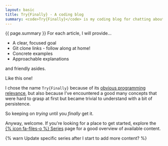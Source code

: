 ```yaml
---
layout: basic
title: Try{Finally} - A coding blog
summary: <code>Try{Finally}</code> is my coding blog for chatting about game development and sharing programming tutorials.
---
```


{{ page.summary }} For each article, I will provide...

* A clear, focused goal
* Git clone links - follow along at home!
* Concrete examples
* Approachable explanations

<span name="aside">and friendly asides</span>.

<aside name="aside">Like this one!</aside>

I chose the name `Try{Finally}` because of its [obvious programming relevance](https://en.wikipedia.org/wiki/Exception_handling_syntax), but also because I've encountered a good many concepts that were hard to grasp at first but became trivial to understand with a bit of persistence.

So keeping on _trying_ until you _finally_ get it.

Anyway, welcome. If you're looking for a place to get started, explore the <a href="series">{% icon fa-files-o %} Series</a> page for a good overview of available content.

{% warn Update specific series after I start to add more content? %}
